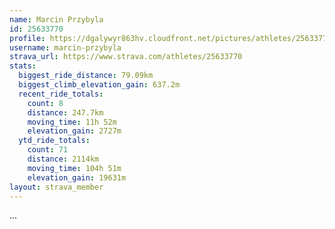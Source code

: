 ```yaml
---
name: Marcin Przybyla
id: 25633770
profile: https://dgalywyr863hv.cloudfront.net/pictures/athletes/25633770/12947173/2/large.jpg
username: marcin-przybyla
strava_url: https://www.strava.com/athletes/25633770
stats:
  biggest_ride_distance: 79.09km
  biggest_climb_elevation_gain: 637.2m
  recent_ride_totals:
    count: 8
    distance: 247.7km
    moving_time: 11h 52m
    elevation_gain: 2727m
  ytd_ride_totals:
    count: 71
    distance: 2114km
    moving_time: 104h 51m
    elevation_gain: 19631m
layout: strava_member
--- 
```

...
